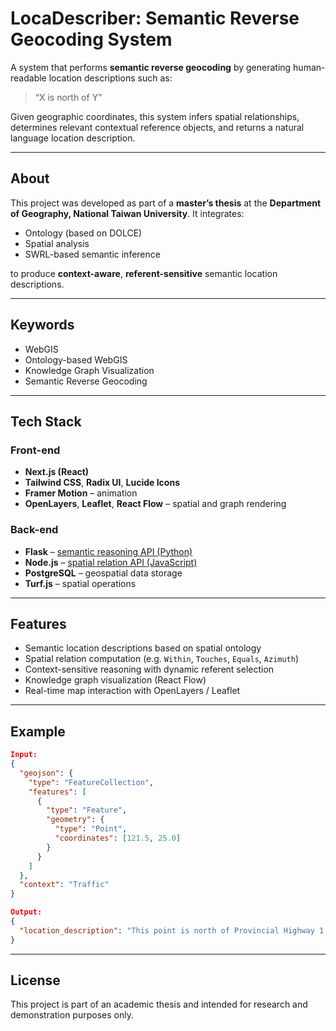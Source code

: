 

# LocaDescriber: Semantic Reverse Geocoding System

A system that performs **semantic reverse geocoding** by generating human-readable location descriptions such as:

> “X is north of Y”

Given geographic coordinates, this system infers spatial relationships, determines relevant contextual reference objects, and returns a natural language location description.

---

## About

This project was developed as part of a **master’s thesis** at the **Department of Geography, National Taiwan University**. It integrates:

- Ontology (based on DOLCE)
- Spatial analysis
- SWRL-based semantic inference

to produce **context-aware**, **referent-sensitive** semantic location descriptions.

---

## Keywords

- WebGIS  
- Ontology-based WebGIS  
- Knowledge Graph Visualization  
- Semantic Reverse Geocoding  

---

## Tech Stack

### Front-end

- **Next.js (React)**
- **Tailwind CSS**, **Radix UI**, **Lucide Icons**
- **Framer Motion** – animation
- **OpenLayers**, **Leaflet**, **React Flow** – spatial and graph rendering

### Back-end

- **Flask** – [semantic reasoning API (Python)](https://github.com/TingLong8912/spatial-operations.git)
- **Node.js** – [spatial relation API (JavaScript)](https://github.com/TingLong8912/ontology-based-reverse-geocoding.git)
- **PostgreSQL** – geospatial data storage
- **Turf.js** – spatial operations

---

## Features

- Semantic location descriptions based on spatial ontology
- Spatial relation computation (e.g. `Within`, `Touches`, `Equals`, `Azimuth`)
- Context-sensitive reasoning with dynamic referent selection
- Knowledge graph visualization (React Flow)
- Real-time map interaction with OpenLayers / Leaflet

---

## Example

```json
Input:
{
  "geojson": {
    "type": "FeatureCollection",
    "features": [
      {
        "type": "Feature",
        "geometry": {
          "type": "Point",
          "coordinates": [121.5, 25.0]
        }
      }
    ]
  },
  "context": "Traffic"
}
```

```json
Output:
{
  "location_description": "This point is north of Provincial Highway 1 in Taipei City."
}
```

---

## License

This project is part of an academic thesis and intended for research and demonstration purposes only.